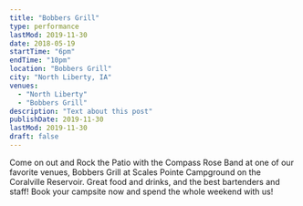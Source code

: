 ```yaml
---
title: "Bobbers Grill"
type: performance
lastMod: 2019-11-30
date: 2018-05-19
startTime: "6pm"
endTime: "10pm"
location: "Bobbers Grill"
city: "North Liberty, IA"
venues:
  - "North Liberty"
  - "Bobbers Grill"
description: "Text about this post"
publishDate: 2019-11-30
lastMod: 2019-11-30
draft: false
---
```

Come on out and Rock the Patio with the Compass Rose Band at one of our favorite venues, Bobbers Grill at Scales Pointe Campground on the Coralville Reservoir. Great food and drinks, and the best bartenders and staff! Book your campsite now and spend the whole weekend with us!
